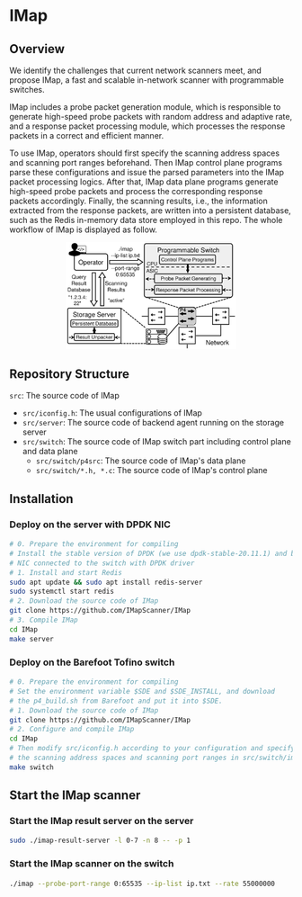 # IMap

## Overview
We identify the challenges that current network scanners meet, and propose IMap, a fast and scalable in-network scanner with programmable switches. 

IMap includes a probe packet generation module, which is responsible to generate high-speed probe packets with random address and adaptive rate, and a response packet processing module, which processes the response packets in a correct and efficient manner.

To use IMap, operators should first specify the scanning address spaces and scanning port ranges beforehand. Then IMap control plane programs parse these configurations and issue the parsed parameters into the IMap packet processing logics. After that, IMap data plane programs generate high-speed probe packets and process the corresponding response packets accordingly. Finally, the scanning results, i.e., the information extracted from the response packets, are written into a persistent database, such as the Redis in-memory data store employed in this repo. The whole workflow of IMap is displayed as follow.

<div align=center>
<img src="https://raw.githubusercontent.com/IMapScanner/IMap/master/IMap-workflow.png" width="60%" height="60%">
</div>

## Repository Structure
`src`: The source code of IMap
- `src/iconfig.h`: The usual configurations of IMap
- `src/server`: The source code of backend agent running on the storage server
- `src/switch`: The source code of IMap switch part including control plane and data plane
    - `src/switch/p4src`: The source code of IMap's data plane
    - `src/switch/*.h, *.c`: The source code of IMap's control plane


## Installation
### Deploy on the server with DPDK NIC
```sh
# 0. Prepare the environment for compiling
# Install the stable version of DPDK (we use dpdk-stable-20.11.1) and bind the
# NIC connected to the switch with DPDK driver
# 1. Install and start Redis
sudo apt update && sudo apt install redis-server
sudo systemctl start redis
# 2. Download the source code of IMap
git clone https://github.com/IMapScanner/IMap
# 3. Compile IMap
cd IMap
make server
```
### Deploy on the Barefoot Tofino switch
```sh
# 0. Prepare the environment for compiling
# Set the environment variable $SDE and $SDE_INSTALL, and download
# the p4_build.sh from Barefoot and put it into $SDE.
# 1. Download the source code of IMap
git clone https://github.com/IMapScanner/IMap
# 2. Configure and compile IMap
cd IMap 
# Then modify src/iconfig.h according to your configuration and specify
# the scanning address spaces and scanning port ranges in src/switch/imap.c
make switch
```

## Start the IMap scanner
### Start the IMap result server on the server
```sh
sudo ./imap-result-server -l 0-7 -n 8 -- -p 1
```
### Start the IMap scanner on the switch
```sh
./imap --probe-port-range 0:65535 --ip-list ip.txt --rate 55000000
```
